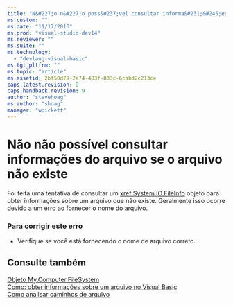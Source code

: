 ```yaml
---
title: "N&#227;o n&#227;o poss&#237;vel consultar informa&#231;&#245;es do arquivo se o arquivo n&#227;o existe | Microsoft Docs"
ms.custom: ""
ms.date: "11/17/2016"
ms.prod: "visual-studio-dev14"
ms.reviewer: ""
ms.suite: ""
ms.technology: 
  - "devlang-visual-basic"
ms.tgt_pltfrm: ""
ms.topic: "article"
ms.assetid: 2bf50d79-2a74-403f-833c-6cabd2c213ce
caps.latest.revision: 9
caps.handback.revision: 9
author: "stevehoag"
ms.author: "shoag"
manager: "wpickett"
---
```

# N&#227;o n&#227;o poss&#237;vel consultar informa&#231;&#245;es do arquivo se o arquivo n&#227;o existe
Foi feita uma tentativa de consultar um <xref:System.IO.FileInfo> objeto para obter informações sobre um arquivo que não existe. Geralmente isso ocorre devido a um erro ao fornecer o nome do arquivo.  
  
### Para corrigir este erro  
  
-   Verifique se você está fornecendo o nome de arquivo correto.  
  
## Consulte também  
 [Objeto My.Computer.FileSystem](../../visual-basic/language-reference/objects/my-computer-filesystem-object.md)   
 [Como: obter informações sobre um arquivo no Visual Basic](http://msdn.microsoft.com/pt-br/ca0720ec-f40e-4c11-9748-0ce1685c78f0)   
 [Como analisar caminhos de arquivo](../../visual-basic/developing-apps/programming/drives-directories-files/how-to-parse-file-paths.md)